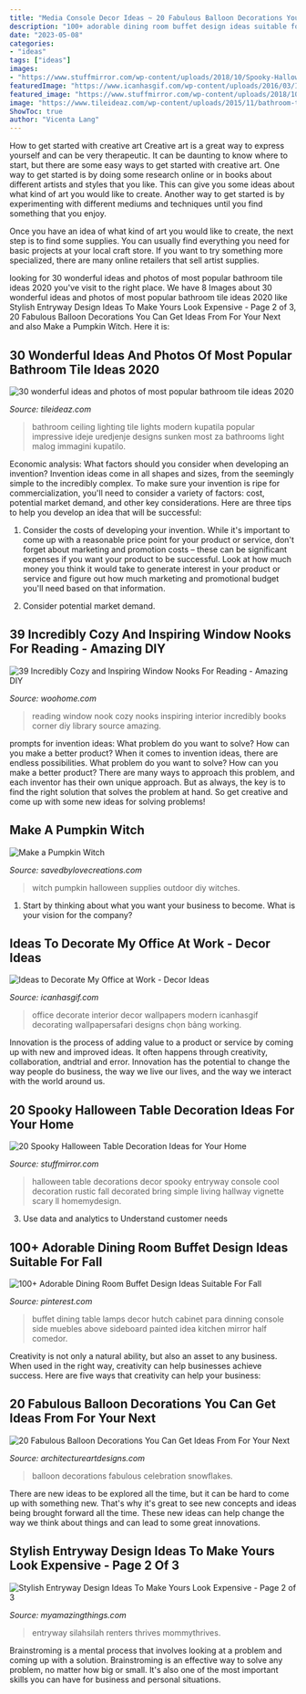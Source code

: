 ```yaml
---
title: "Media Console Decor Ideas ~ 20 Fabulous Balloon Decorations You Can Get Ideas From For Your Next"
description: "100+ adorable dining room buffet design ideas suitable for fall"
date: "2023-05-08"
categories:
- "ideas"
tags: ["ideas"]
images:
- "https://www.stuffmirror.com/wp-content/uploads/2018/10/Spooky-Halloween-Table-Decorations14.jpg"
featuredImage: "https://www.icanhasgif.com/wp-content/uploads/2016/03/Ideas-to-Decorate-My-Office-at-Work-1024x681.jpg"
featured_image: "https://www.stuffmirror.com/wp-content/uploads/2018/10/Spooky-Halloween-Table-Decorations14.jpg"
image: "https://www.tileideaz.com/wp-content/uploads/2015/11/bathroom-tile1.jpg"
ShowToc: true
author: "Vicenta Lang"
---
```



How to get started with creative art
Creative art is a great way to express yourself and can be very therapeutic. It can be daunting to know where to start, but there are some easy ways to get started with creative art.
One way to get started is by doing some research online or in books about different artists and styles that you like. This can give you some ideas about what kind of art you would like to create. Another way to get started is by experimenting with different mediums and techniques until you find something that you enjoy.

Once you have an idea of what kind of art you would like to create, the next step is to find some supplies. You can usually find everything you need for basic projects at your local craft store. If you want to try something more specialized, there are many online retailers that sell artist supplies.

	

		
looking for 30 wonderful ideas and photos of most popular bathroom tile ideas 2020 you've visit to the right place. We have 8 Images about 30 wonderful ideas and photos of most popular bathroom tile ideas 2020 like Stylish Entryway Design Ideas To Make Yours Look Expensive - Page 2 of 3, 20 Fabulous Balloon Decorations You Can Get Ideas From For Your Next and also Make a Pumpkin Witch. Here it is:
		
    
## 30 Wonderful Ideas And Photos Of Most Popular Bathroom Tile Ideas 2020

<img loading=lazy src="https://www.tileideaz.com/wp-content/uploads/2015/11/bathroom-tile1.jpg" onerror="this.onerror=null;this.src='https://tse2.mm.bing.net/th?id=OIP.XfeGBtgtOlT6blppQFKu2QHaJ3&amp;pid=15.1';" alt="30 wonderful ideas and photos of most popular bathroom tile ideas 2020">

_Source: tileideaz.com_

>bathroom ceiling lighting tile lights modern kupatila popular impressive ideje uredjenje designs sunken most za bathrooms light malog immagini kupatilo. 

	

Economic analysis: What factors should you consider when developing an invention?
Invention ideas come in all shapes and sizes, from the seemingly simple to the incredibly complex. To make sure your invention is ripe for commercialization, you'll need to consider a variety of factors: cost, potential market demand, and other key considerations. Here are three tips to help you develop an idea that will be successful: 
1. Consider the costs of developing your invention. While it's important to come up with a reasonable price point for your product or service, don't forget about marketing and promotion costs – these can be significant expenses if you want your product to be successful. Look at how much money you think it would take to generate interest in your product or service and figure out how much marketing and promotional budget you'll need based on that information.

2. Consider potential market demand.

    
## 39 Incredibly Cozy And Inspiring Window Nooks For Reading - Amazing DIY

<img loading=lazy src="http://www.woohome.com/wp-content/uploads/2013/10/Inspiring-Window-Reading-Nook-8.jpg" onerror="this.onerror=null;this.src='https://tse1.mm.bing.net/th?id=OIP.Nfv4Kq5j0WCg7ihmVQDJzgHaJ5&amp;pid=15.1';" alt="39 Incredibly Cozy and Inspiring Window Nooks For Reading - Amazing DIY">

_Source: woohome.com_

>reading window nook cozy nooks inspiring interior incredibly books corner diy library source amazing. 

	

prompts for invention ideas: What problem do you want to solve? How can you make a better product?
When it comes to invention ideas, there are endless possibilities. What problem do you want to solve? How can you make a better product? There are many ways to approach this problem, and each inventor has their own unique approach. But as always, the key is to find the right solution that solves the problem at hand. So get creative and come up with some new ideas for solving problems!

    
## Make A Pumpkin Witch

<img loading=lazy src="https://savedbylovecreations.com/wp-content/uploads/2012/10/PumpkinWitch3.png" onerror="this.onerror=null;this.src='https://tse2.mm.bing.net/th?id=OIP.gbzMgKffacUV8WU_z9nDQgHaKQ&amp;pid=15.1';" alt="Make a Pumpkin Witch">

_Source: savedbylovecreations.com_

>witch pumpkin halloween supplies outdoor diy witches. 

	

1) Start by thinking about what you want your business to become. What is your vision for the company?

    
## Ideas To Decorate My Office At Work - Decor Ideas

<img loading=lazy src="https://www.icanhasgif.com/wp-content/uploads/2016/03/Ideas-to-Decorate-My-Office-at-Work-1024x681.jpg" onerror="this.onerror=null;this.src='https://tse2.mm.bing.net/th?id=OIP.eAqKyYAU1e7L9hf-UsTTpwHaE7&amp;pid=15.1';" alt="Ideas to Decorate My Office at Work - Decor Ideas">

_Source: icanhasgif.com_

>office decorate interior decor wallpapers modern icanhasgif decorating wallpapersafari designs chọn bảng working. 

	

Innovation is the process of adding value to a product or service by coming up with new and improved ideas. It often happens through creativity, collaboration, andtrial and error. Innovation has the potential to change the way people do business, the way we live our lives, and the way we interact with the world around us.

    
## 20 Spooky Halloween Table Decoration Ideas For Your Home

<img loading=lazy src="https://www.stuffmirror.com/wp-content/uploads/2018/10/Spooky-Halloween-Table-Decorations14.jpg" onerror="this.onerror=null;this.src='https://tse1.mm.bing.net/th?id=OIP.r0GEUrdluyVBlN1eR5mCnwHaLH&amp;pid=15.1';" alt="20 Spooky Halloween Table Decoration Ideas for Your Home">

_Source: stuffmirror.com_

>halloween table decorations decor spooky entryway console cool decoration rustic fall decorated bring simple living hallway vignette scary ll homemydesign. 

	

3. Use data and analytics to Understand customer needs 

    
## 100+ Adorable Dining Room Buffet Design Ideas Suitable For Fall

<img loading=lazy src="https://i.pinimg.com/736x/45/99/b2/4599b23f5fc5c4370620da1869048cad.jpg" onerror="this.onerror=null;this.src='https://tse4.mm.bing.net/th?id=OIP.uESqtY7mRcwtl6D20nHSzgHaLI&amp;pid=15.1';" alt="100+ Adorable Dining Room Buffet Design Ideas Suitable For Fall">

_Source: pinterest.com_

>buffet dining table lamps decor hutch cabinet para dinning console side muebles above sideboard painted idea kitchen mirror half comedor. 

	

Creativity is not only a natural ability, but also an asset to any business. When used in the right way, creativity can help businesses achieve success. Here are five ways that creativity can help your business: 

    
## 20 Fabulous Balloon Decorations You Can Get Ideas From For Your Next

<img loading=lazy src="https://www.architectureartdesigns.com/wp-content/uploads/2014/12/20-Fabulous-Balloon-Decorations-You-Can-Get-Ideas-From-For-Your-Next-Celebration-17-630x945.jpg" onerror="this.onerror=null;this.src='https://tse3.mm.bing.net/th?id=OIP.U4vVGb6OzRVKftEpWpToVQHaLH&amp;pid=15.1';" alt="20 Fabulous Balloon Decorations You Can Get Ideas From For Your Next">

_Source: architectureartdesigns.com_

>balloon decorations fabulous celebration snowflakes. 

	

There are new ideas to be explored all the time, but it can be hard to come up with something new. That's why it's great to see new concepts and ideas being brought forward all the time. These new ideas can help change the way we think about things and can lead to some great innovations.

    
## Stylish Entryway Design Ideas To Make Yours Look Expensive - Page 2 Of 3

<img loading=lazy src="https://myamazingthings.com/wp-content/uploads/2017/08/entryway-ideas-6.jpg" onerror="this.onerror=null;this.src='https://tse3.mm.bing.net/th?id=OIP.uo4veDe1fP6oTbyu1zsr0QHaLF&amp;pid=15.1';" alt="Stylish Entryway Design Ideas To Make Yours Look Expensive - Page 2 of 3">

_Source: myamazingthings.com_

>entryway silahsilah renters thrives mommythrives. 

	

Brainstroming is a mental process that involves looking at a problem and coming up with a solution. Brainstroming is an effective way to solve any problem, no matter how big or small. It's also one of the most important skills you can have for business and personal situations.


